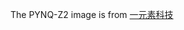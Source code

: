 The PYNQ-Z2 image is from [一元素科技]([#](https://www.e-elements.com.tw/products/fpga_system/xup_pynq/pynq-z2/)) 
